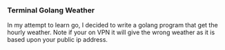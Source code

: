 ### Terminal Golang Weather

In my attempt to learn go, I decided to write a golang program that get the hourly weather. Note if your on VPN it will give the wrong weather as it is based upon your public ip address.